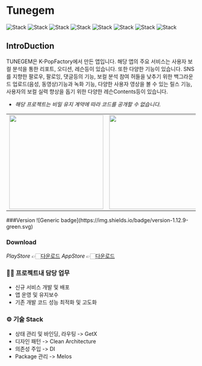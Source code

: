 <h1 align="left">Tunegem</h1>  

<div align="left">
 
![Stack](https://img.shields.io/badge/flutter-02569B?style=for-the-badge&logo=Flutter&logoColor=white)
![Stack](https://img.shields.io/badge/android-3DDC84?style=for-the-badge&logo=Android&logoColor=white)
![Stack](https://img.shields.io/badge/apple-000000?style=for-the-badge&logo=IOS&logoColor=white)
![Stack](https://img.shields.io/badge/dart-0175C2?style=for-the-badge&logo=Dart&logoColor=white)
![Stack](https://img.shields.io/badge/kotlin-7F52FF?style=for-the-badge&logo=Kotlin&logoColor=white)
![Stack](https://img.shields.io/badge/swift-F05138?style=for-the-badge&logo=Swift&logoColor=white)
![Stack](https://img.shields.io/badge/firebase-FFCA28?style=for-the-badge&logo=Firebase&logoColor=white)
![Stack](https://img.shields.io/badge/ffmpeg-#007808?style=for-the-badge&logo=FFmpeg&logoColor=white)
  
</div>

## IntroDuction  
TUNEGEM은 K-PopFactory에서 만든 앱입니다. 해당 앱의 주요 서비스는 사용자 보컬 분석을 통한 리포트, 오디션, 레슨등이 있습니다.
또한 다양한 기능이 있습니다. SNS를 지향한 팔로우, 팔로잉, 댓글등의 기능, 보컬 분석 참여 허들을 낮추기 위한 백그라운드 업로드(음성, 동영상)기능과 녹화 기능,
다양한 사용자 영상을 볼 수 있는 릴스 기능, 사용자의 보컬 실력 향상을 돕기 위한 다양한 레슨Contents등이 있습니다. 

* _해당 프로젝트는 비밀 유지 계약에 따라 코드를 공개할 수 없습니다._

<div align="left">
<table>
   <tr>
      <td>
         <img width="250px" src="https://play-lh.googleusercontent.com/lv0v5TMe76It-6IoPN0iL-DRthjCUUXKV3HLFoH14L50tGjXqngvHEb8NHvUkRDKbQ=w526-h296-rw">
      </td>
      <td>
         <img width="250px" src="https://play-lh.googleusercontent.com/hZpBs3wfvZFwtQUyhYNGbnyrOXU3ULk7p9XI3qMmKEmK0sH72YOCQ_V3LltQfQawYhI=w526-h296-rw">
      </td>
      <td>
         <img width="250px" src="https://play-lh.googleusercontent.com/i_0_Cxv9QQgKi2gCKeJFAtwHYxKRcra9A5J4IrKCDCo9aLLxwbNlKV073SHxwy10bUM=w526-h296-rw">
      </td>
      <td>
         <img width="250px" src="https://play-lh.googleusercontent.com/vJXaYvCX_CZ1P9Xid7H5V52UXcVNxLASeYfFTTan7e6uv7fb3QGdtvG0m9UYXaIsI7HG=w526-h296-rw">
      </td>
      <td>
         <img width="250px" src="https://play-lh.googleusercontent.com/oUUgyj_jS_S4dXrwwkThyLeWkVO0dTq178A8g9PYHBoYNmDv3VJ5gbhJ-PB6FMJ6uvQ=w526-h296-rw">
      </td>
   </tr>
</table> 
</div>
###Version
![Generic badge](https://img.shields.io/badge/version-1.12.9-green.svg)

### Download  
_PlayStore_ 👉🏻[다운로드]([https://drive.google.com/file/d/1ruBQovASZY0D_ppkiltXThmqzcCsqXss/view?usp=drive_link](https://play.google.com/store/apps/details?id=com.vittio.tunegem&hl=ko&gl=US))  
_AppStore_ 👉🏻[다운로드](https://play.google.com/store/apps/details?id=com.vittio.tunegem&hl=ko&gl=US](https://apps.apple.com/kr/app/tunegem-%EC%BC%80%EC%9D%B4%ED%8C%9D-%EB%B3%B4%EC%BB%AC%EC%9D%98-%EB%AA%A8%EB%93%A0-%EA%B2%83/id1572957226))  
   
### 🧑‍💻 프로젝트내 담당 업무  
+ 신규 서비스 개발 및 배포
+ 앱 운영 및 유지보수
+ 기존 개발 코드 성능 최적화 및 고도화
   
### ⚙️ 기술 Stack  
* 상태 관리 및 바인딩, 라우팅 -> GetX  
* 디자인 패턴 -> Clean Architecture  
* 의존성 주입 -> DI  
* Package 관리 -> Melos   
